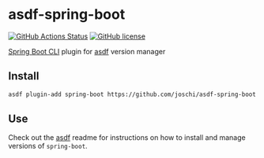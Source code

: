 # asdf-spring-boot

[![GitHub Actions Status](https://github.com/joschi/asdf-spring-boot/workflows/Main%20workflow/badge.svg?branch=main)](https://github.com/joschi/asdf-spring-boot/actions)
[![GitHub license](https://img.shields.io/github/license/joschi/asdf-spring-boot?style=plastic)](https://github.com/joschi/asdf-spring-boot/blob/master/LICENSE)

[Spring Boot CLI](https://docs.spring.io/spring-boot/docs/current/reference/html/getting-started.html#getting-started-installing-the-cli) plugin for [asdf](https://github.com/asdf-vm/asdf) version manager

## Install

```bash
asdf plugin-add spring-boot https://github.com/joschi/asdf-spring-boot
```

## Use

Check out the [asdf](https://github.com/asdf-vm/asdf) readme for instructions on how to install and manage versions of `spring-boot`.
